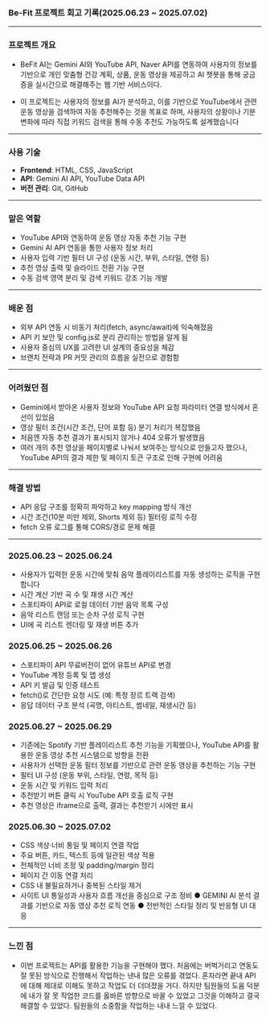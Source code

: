 ### Be-Fit 프로젝트 회고 기록(2025.06.23 ~ 2025.07.02)

---
### 프로젝트 개요

* BeFit AI는 Gemini AI와 YouTube API, Naver API를 연동하여 사용자의 정보를 기반으로 개인 맞춤형 건강 계획, 상품, 운동 영상을 제공하고 AI 챗봇을 통해 궁금증을 실시간으로 해결해주는 웹 기반 서비스이다.

* 이 프로젝트는 사용자의 정보를 AI가 분석하고, 이를 기반으로 YouTube에서 관련 운동 영상을 검색하여 자동 추천해주는 것을 목표로 하며,
  사용자의 상황이나 기분 변화에 따라 직접 키워드 검색을 통해 수동 추천도 가능하도록 설계했습니다

---
### 사용 기술

* **Frontend**: HTML, CSS, JavaScript
* **API**: Gemini AI API, YouTube Data API
* **버전 관리**: Git, GitHub

---

### 맡은 역할
* YouTube API와 연동하여 운동 영상 자동 추천 기능 구현
* Gemini AI API 연동을 통한 사용자 정보 처리
* 사용자 입력 기반 필터 UI 구성 (운동 시간, 부위, 스타일, 연령 등)
* 추천 영상 출력 및 슬라이드 전환 기능 구현
* 수동 검색 영역 분리 및 검색 키워드 강조 기능 개발

---

### 배운 점

* 외부 API 연동 시 비동기 처리(fetch, async/await)에 익숙해졌음
* API 키 보안 및 config.js로 분리 관리하는 방법을 알게 됨
* 사용자 중심의 UX를 고려한 UI 설계의 중요성을 체감
* 브랜치 전략과 PR 커밋 관리의 흐름을 실전으로 경험함

---

### 어려웠던 점

* Gemini에서 받아온 사용자 정보와 YouTube API 요청 파라미터 연결 방식에서 혼선이 있었음
* 영상 필터 조건(시간 조건, 단어 포함 등) 분기 처리가 복잡했음
* 처음엔 자동 추천 결과가 표시되지 않거나 404 오류가 발생했음
* 여러 개의 추천 영상을 페이지별로 나눠서 보여주는 방식으로 만들고자 했으나, YouTube API의 결과 제한 및 페이지 토큰 구조로 인해 구현에 어려움

---

### 해결 방법

* API 응답 구조를 정확히 파악하고 key mapping 방식 개선
* 시간 조건(10분 미만 제외, Shorts 제외 등) 필터링 로직 수정
* fetch 오류 로그를 통해 CORS/경로 문제 해결
  
---

### 2025.06.23 ~ 2025.06.24

* 사용자가 입력한 운동 시간에 맞춰 음악 플레이리스트를 자동 생성하는 로직을 구현합니다
* 시간 계산 기반 곡 수 및 재생 시간 계산
* 스포티파이 API로 로컬 데이터 기반 음악 목록 구성
* 음악 리스트 랜덤 또는 순차 구성 로직 구현
* UI에 곡 리스트 렌더링 및 재생 버튼 추가

### 2025.06.25 ~ 2025.06.26

* 스포티파이 API 무료버전이 없어 유튜브 API로 변경
* YouTube 계정 등록 및 앱 생성
* API 키 발급 및 인증 테스트
* fetch()로 간단한 요청 시도 (예: 특정 장르 트랙 검색)
* 응답 데이터 구조 분석 (곡명, 아티스트, 썸네일, 재생시간 등)

### 2025.06.27 ~ 2025.06.29
* 기존에는 Spotify 기반 플레이리스트 추천 기능을 기획했으나,
YouTube API를 활용한 운동 영상 추천 시스템으로 방향을 전환
* 사용자가 선택한 운동 필터 정보를 기반으로 관련 운동 영상을 추천하는 기능 구현
* 필터 UI 구성 (운동 부위, 스타일, 연령, 목적 등)
* 운동 시간 및 키워드 입력 처리
* 추천받기 버튼 클릭 시 YouTube API 호출 로직 구현
* 추천 영상은 iframe으로 출력, 결과는 추천받기 시에만 표시

### 2025.06.30 ~ 2025.07.02

* CSS 색상·너비 통일 및 페이지 연결 작업
* 주요 버튼, 카드, 텍스트 등에 일관된 색상 적용
* 전체적인 너비 조정 및 padding/margin 정리
* 페이지 간 이동 연결 처리
* CSS 내 불필요하거나 중복된 스타일 제거
* 사이트 UI 통일성과 사용자 흐름 개선을 중심으로 구조 정비
● GEMINI AI 분석 결과를 기반으로 자동 영상 추천 로직 연동
● 전반적인 스타일 정리 및 반응형 UI 대응

---

### 느낀 점

* 이번 프로젝트는 API를 활용한 기능을 구현해야 했다. 처음에는 버벅거리고 연동도 잘 못된 방식으로 진행해서 작업하는 낸내 많은 오류를 겪었다. 혼자라면 끝내 API에 대해 제대로 이해도 못하고 작업도 더 더뎌졌을 거다. 하지만 팀원들의 도움 덕분에 내가 잘 못 작업한 코드를 옳바른 방향으로 바꿀 수 있었고 그것을 이해하고 결국 해결할 수 있었다. 팀원들의 소중함을 작업하는 내내 느낄 수 있었다.     

